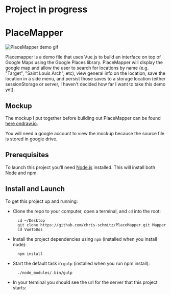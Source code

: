 # Project in progress


# PlaceMapper

![PlaceMapper demo gif]()

Placemapper is a demo file that uses Vue.js to build an interface on top of Google Maps using the Google Places library. PlaceMapper will display the google map and allow the user to search for locations by name (e.g. "Target", "Saint Louis Arch", etc), view general info on the location, save the location in a side menu, and persist those saves to a storage location (either sessionStorage or server, I haven't decided how far I want to take this demo yet).

## Mockup

The mockup I put together before building out PlaceMapper can be found [here ondraw.io](https://drive.google.com/file/d/0Bxhfk2Nciu7jZF9pTG1xTklzWVU/view?usp=sharing).

You will need a google account to view the mockup because the source file is stored in google drive.

## Prerequisites


To launch this project you'll need [Node.js](https://nodejs.org/en/download/) installed. This will install both Node and npm.

<!--
You will also need to generate your own google maps API key. Please refer to the [google maps javascript instructions for generating an API key](https://developers.google.com/maps/documentation/javascript/get-api-key). Once you have your key, open the file:

    src/app/PlaceMapper/map.vue

In this line of code replace the 'YOURGOOGLEAPIKEYHERE' with your API Key:

    GoogleMapsLoader.KEY = 'YOURGOOGLEAPIKEYHERE';

-->

## Install and Launch

To get this project up and running:

- Clone the repo to your computer, open a terminal, and `cd` into the root:

	    cd ~/Desktop
	    git clone https://github.com/chris-schmitz/PlaceMapper.git Mapper
	    cd VueToDos

- Install the project dependencies using `npm` (installed when you install node):

	    npm install

- Start the default task in `gulp` (installed when you run npm install):

    	./node_modules/.bin/gulp

- In your terminal you should see the url for the server that this project starts:

	<!-- ![mapper launched](readmeAttachments/MapperLaunched.png) -->
